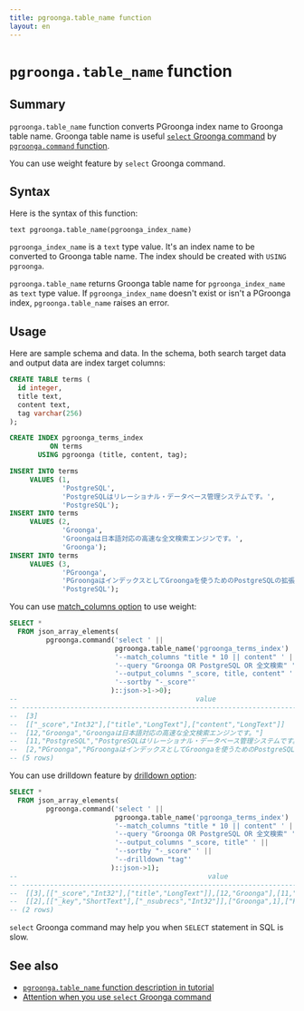 ```yaml
---
title: pgroonga.table_name function
layout: en
---
```


# `pgroonga.table_name` function

## Summary

`pgroonga.table_name` function converts PGroonga index name to Groonga table name. Groonga table name is useful [`select` Groonga command](http://groonga.org/docs/reference/commands/select.html) by [`pgroonga.command` function](pgroonga-command.html).

You can use weight feature by `select` Groonga command.

## Syntax

Here is the syntax of this function:

```text
text pgroonga.table_name(pgroonga_index_name)
```

`pgroonga_index_name` is a `text` type value. It's an index name to be converted to Groonga table name. The index should be created with `USING pgroonga`.

`pgroonga.table_name` returns Groonga table name for `pgroonga_index_name` as `text` type value. If `pgroonga_index_name` doesn't exist or isn't a PGroonga index, `pgroonga.table_name` raises an error.

## Usage

Here are sample schema and data. In the schema, both search target data and output data are index target columns:

```sql
CREATE TABLE terms (
  id integer,
  title text,
  content text,
  tag varchar(256)
);

CREATE INDEX pgroonga_terms_index
          ON terms
       USING pgroonga (title, content, tag);

INSERT INTO terms
     VALUES (1,
             'PostgreSQL',
             'PostgreSQLはリレーショナル・データベース管理システムです。',
             'PostgreSQL');
INSERT INTO terms
     VALUES (2,
             'Groonga',
             'Groongaは日本語対応の高速な全文検索エンジンです。',
             'Groonga');
INSERT INTO terms
     VALUES (3,
             'PGroonga',
             'PGroongaはインデックスとしてGroongaを使うためのPostgreSQLの拡張機能です。',
             'PostgreSQL');
```

You can use [match_columns option](http://groonga.org/docs/reference/commands/select.html#select-match-columns) to use weight:

```sql
SELECT *
  FROM json_array_elements(
         pgroonga.command('select ' ||
                          pgroonga.table_name('pgroonga_terms_index') || ' ' ||
                          '--match_columns "title * 10 || content" ' ||
                          '--query "Groonga OR PostgreSQL OR 全文検索" ' ||
                          '--output_columns "_score, title, content" ' ||
                          '--sortby "-_score"'
                         )::json->1->0);
--                                            value                                            
-- --------------------------------------------------------------------------------------------
--  [3]
--  [["_score","Int32"],["title","LongText"],["content","LongText"]]
--  [12,"Groonga","Groongaは日本語対応の高速な全文検索エンジンです。"]
--  [11,"PostgreSQL","PostgreSQLはリレーショナル・データベース管理システムです。"]
--  [2,"PGroonga","PGroongaはインデックスとしてGroongaを使うためのPostgreSQLの拡張機能です。"]
-- (5 rows)
```

You can use drilldown feature by [drilldown option](http://groonga.org/docs/reference/commands/select.html#select-drilldown):

```sql
SELECT *
  FROM json_array_elements(
         pgroonga.command('select ' ||
                          pgroonga.table_name('pgroonga_terms_index') || ' ' ||
                          '--match_columns "title * 10 || content" ' ||
                          '--query "Groonga OR PostgreSQL OR 全文検索" ' ||
                          '--output_columns "_score, title" ' ||
                          '--sortby "-_score" ' ||
                          '--drilldown "tag"'
                         )::json->1);
--                                               value                                              
-- -------------------------------------------------------------------------------------------------
--  [[3],[["_score","Int32"],["title","LongText"]],[12,"Groonga"],[11,"PostgreSQL"],[2,"PGroonga"]]
--  [[2],[["_key","ShortText"],["_nsubrecs","Int32"]],["Groonga",1],["PostgreSQL",2]]
-- (2 rows)
```

`select` Groonga command may help you when `SELECT` statement in SQL is slow.

## See also

  * [`pgroonga.table_name` function description in tutorial](../../tutorial/#pgroonga-table-name)
  * [Attention when you use `select` Groonga command](pgroonga-command.html#attention)
